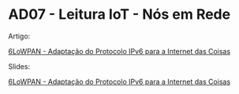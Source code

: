 # AD07 - Leitura IoT - Nós em Rede

Artigo: 

[6LoWPAN - Adaptação do Protocolo IPv6 para a Internet das Coisas](artigo_rsf_hermano.pdf)

Slides:

[6LoWPAN - Adaptação do Protocolo IPv6 para a Internet das Coisas](6lowpan.pdf)


